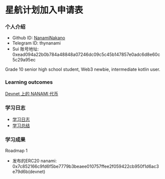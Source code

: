 # 星航计划加入申请表

### 个人介绍

* Github ID: [NanamiNakano](https://github.com/NanamiNakano)
* Telegram ID: thynanami
* Sui 账号地址: 0xead094a22b0b784a48848a07246dc09c5c45b147857e0adc6d8e60c5c29a95ec

Grade 10 senior high school student, Web3 newbie, intermediate kotlin user.

### Learning outcomes

[Devnet 上的 NANAMI 代币](https://suiexplorer.com/txblock/2wua3cd52CG81uHtmCwbFY7BfYdjMGiq3XBV5Rw6krnP?network=devnet)

### 学习日志

- [学习日志](journal.md)
- [学习总结](summary.md)

### 学习成果

Roadmap  1  
- 发布的ERC20
nanami: 0x7c852166c9fd6f5be7779b3beaee010757ffee2f059422cb950f1d6ac3e79d6b(devnet)
